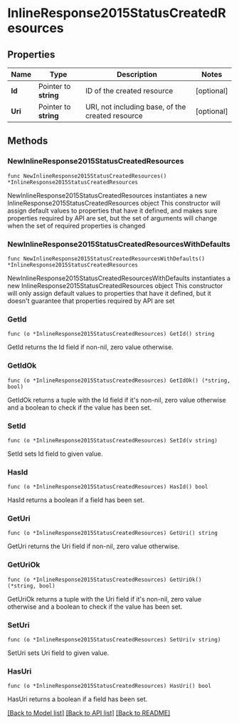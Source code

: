 # InlineResponse2015StatusCreatedResources

## Properties

Name | Type | Description | Notes
------------ | ------------- | ------------- | -------------
**Id** | Pointer to **string** | ID of the created resource | [optional] 
**Uri** | Pointer to **string** | URI, not including base, of the created resource | [optional] 

## Methods

### NewInlineResponse2015StatusCreatedResources

`func NewInlineResponse2015StatusCreatedResources() *InlineResponse2015StatusCreatedResources`

NewInlineResponse2015StatusCreatedResources instantiates a new InlineResponse2015StatusCreatedResources object
This constructor will assign default values to properties that have it defined,
and makes sure properties required by API are set, but the set of arguments
will change when the set of required properties is changed

### NewInlineResponse2015StatusCreatedResourcesWithDefaults

`func NewInlineResponse2015StatusCreatedResourcesWithDefaults() *InlineResponse2015StatusCreatedResources`

NewInlineResponse2015StatusCreatedResourcesWithDefaults instantiates a new InlineResponse2015StatusCreatedResources object
This constructor will only assign default values to properties that have it defined,
but it doesn't guarantee that properties required by API are set

### GetId

`func (o *InlineResponse2015StatusCreatedResources) GetId() string`

GetId returns the Id field if non-nil, zero value otherwise.

### GetIdOk

`func (o *InlineResponse2015StatusCreatedResources) GetIdOk() (*string, bool)`

GetIdOk returns a tuple with the Id field if it's non-nil, zero value otherwise
and a boolean to check if the value has been set.

### SetId

`func (o *InlineResponse2015StatusCreatedResources) SetId(v string)`

SetId sets Id field to given value.

### HasId

`func (o *InlineResponse2015StatusCreatedResources) HasId() bool`

HasId returns a boolean if a field has been set.

### GetUri

`func (o *InlineResponse2015StatusCreatedResources) GetUri() string`

GetUri returns the Uri field if non-nil, zero value otherwise.

### GetUriOk

`func (o *InlineResponse2015StatusCreatedResources) GetUriOk() (*string, bool)`

GetUriOk returns a tuple with the Uri field if it's non-nil, zero value otherwise
and a boolean to check if the value has been set.

### SetUri

`func (o *InlineResponse2015StatusCreatedResources) SetUri(v string)`

SetUri sets Uri field to given value.

### HasUri

`func (o *InlineResponse2015StatusCreatedResources) HasUri() bool`

HasUri returns a boolean if a field has been set.


[[Back to Model list]](../README.md#documentation-for-models) [[Back to API list]](../README.md#documentation-for-api-endpoints) [[Back to README]](../README.md)


